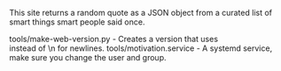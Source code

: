 This site returns a random quote as a JSON object from a curated list of smart things smart people said once.

tools/make-web-version.py - Creates a version that uses <br> instead of \n for newlines.
tools/motivation.service - A systemd service, make sure you change the user and group.
